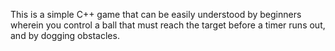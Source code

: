 This is a simple C++ game that can be easily understood by beginners wherein you control a ball that must reach the target before a timer runs out, and by dogging obstacles.
